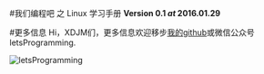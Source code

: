 #我们编程吧 之 Linux 学习手册
**Version 0.1 $at$ 2016.01.29**


#更多信息
Hi，XDJM们，更多信息欢迎移步[我的github](https://github.com/shaoguangleo)或微信公众号letsProgramming.

![letsProgramming](http://img.blog.csdn.net/20160128231400788)
